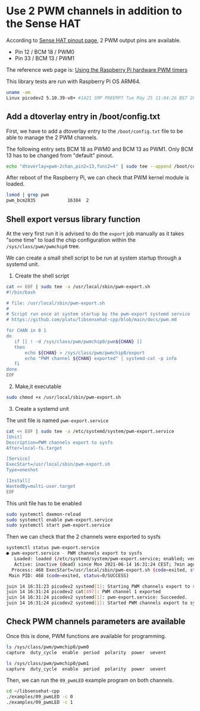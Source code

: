 # Use 2 PWM channels in addition to the Sense HAT

According to [Sense HAT pinout page](https://en.pinout.xyz/pinout/sense_hat), 2
PWM output pins are available.

* Pin 12 / BCM 18 / PWM0
* Pin 33 / BCM 13 / PWM1

The reference web page is: [Using the Raspberry Pi hardware PWM timers](https://jumpnowtek.com/rpi/Using-the-Raspberry-Pi-Hardware-PWM-timers.html)

This library tests are run with Raspberry Pi OS ARM64.

```bash
uname -am
Linux picodev2 5.10.39-v8+ #1421 SMP PREEMPT Tue May 25 11:04:26 BST 2021 aarch64 GNU/Linux
```

## Add a dtoverlay entry in /boot/config.txt

First, we have to add a dtoverlay entry to the `/boot/config.txt` file to be
able to manage the 2 PWM channels.

The following entry sets BCM 18 as PWM0 and BCM 13 as PWM1. Only BCM 13 has to
be changed from "default" pinout.

```bash
echo "dtoverlay=pwm-2chan,pin2=13,func2=4" | sudo tee --append /boot/config.txt
```

After reboot of the Raspberry Pi, we can check that PWM kernel module is loaded.

```bash
lsmod | grep pwm
pwm_bcm2835            16384  2
```

## Shell export versus library function

At the very first run it is advised to do the `export` job manually as it takes
"some time" to load the chip configuration within the `/sys/class/pwm/pwmchip0`
tree.

We can create a small shell script to be run at system startup through a
systemd unit.

1. Create the shell script

 ```bash
 cat << EOF | sudo tee -a /usr/local/sbin/pwm-export.sh
 #!/bin/bash

 # file: /usr/local/sbin/pwm-export.sh
 #
 # Script run once at system startup by the pwm-export systemd service
 # https://github.com/platu/libsensehat-cpp/blob/main/docs/pwm.md

 for CHAN in 0 1
 do
	if [[ ! -d /sys/class/pwm/pwmchip0/pwm${CHAN} ]]
	then
		echo ${CHAN} > /sys/class/pwm/pwmchip0/export
		echo "PWM channel ${CHAN} exported" | systemd-cat -p info
	fi
 done
 EOF
 ```

2. Make,it executable

 ```bash
 sudo chmod +x /usr/local/sbin/pwm-export.sh
 ```

3. Create a systemd unit

 The unit file is named `pwm-export.service`

 ```bash
 cat << EOF | sudo tee -a /etc/systemd/system/pwm-export.service
 [Unit]
 Description=PWM channels export to sysfs
 After=local-fs.target

 [Service]
 ExecStart=/usr/local/sbin/pwm-export.sh
 Type=oneshot

 [Install]
 WantedBy=multi-user.target
 EOF
 ```

 This unit file has to be enabled

 ```bash
 sudo systemctl daemon-reload
 sudo systemctl enable pwm-export.service
 sudo systemctl start pwm-export.service
 ```

 Then we can check that the 2 channels were exported to sysfs

 ```bash
 systemctl status pwm-export.service
 ● pwm-export.service - PWM channels export to sysfs
    Loaded: loaded (/etc/systemd/system/pwm-export.service; enabled; vendor preset: enabled)
    Active: inactive (dead) since Mon 2021-06-14 16:31:24 CEST; 7min ago
   Process: 468 ExecStart=/usr/local/sbin/pwm-export.sh (code=exited, status=0/SUCCESS)
  Main PID: 468 (code=exited, status=0/SUCCESS)

 juin 14 16:31:23 picodev2 systemd[1]: Starting PWM channels export to sysfs...
 juin 14 16:31:24 picodev2 cat[497]: PWM channel 1 exported
 juin 14 16:31:24 picodev2 systemd[1]: pwm-export.service: Succeeded.
 juin 14 16:31:24 picodev2 systemd[1]: Started PWM channels export to sysfs.
 ```

## Check PWM channels parameters are available

Once this is done, PWM functions are available for programming.

```bash
ls /sys/class/pwm/pwmchip0/pwm0
capture  duty_cycle  enable  period  polarity  power  uevent

ls /sys/class/pwm/pwmchip0/pwm1
capture  duty_cycle  enable  period  polarity  power  uevent
```

Then, we can run the `09_pwmLED` example program on both channels.

```bash
cd ~/libsensehat-cpp
./examples/09_pwmLED -c 0
./examples/09_pwmLED -c 1
```
